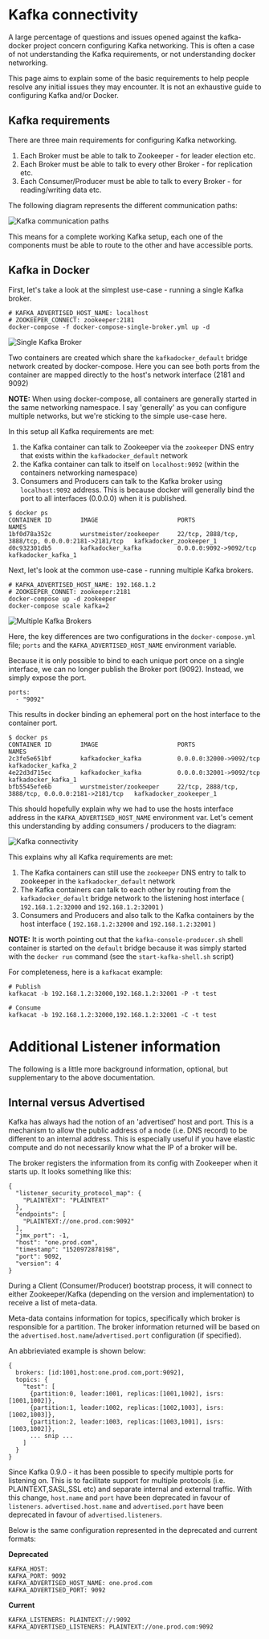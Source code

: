 Kafka connectivity
==================

A large percentage of questions and issues opened against the kafka-docker project concern configuring Kafka networking. This is often a case of not understanding the Kafka requirements, or not understanding docker networking.

This page aims to explain some of the basic requirements to help people resolve any initial issues they may encounter. It is not an exhaustive guide to configuring Kafka and/or Docker.

Kafka requirements
------------------

There are three main requirements for configuring Kafka networking.

1.	Each Broker must be able to talk to Zookeeper - for leader election etc.
2.	Each Broker must be able to talk to every other Broker - for replication etc.
3.	Each Consumer/Producer must be able to talk to every Broker - for reading/writing data etc.

The following diagram represents the different communication paths:

![Kafka communication paths](kafka-communication.png)

This means for a complete working Kafka setup, each one of the components must be able to route to the other and have accessible ports.

Kafka in Docker
---------------

First, let's take a look at the simplest use-case - running a single Kafka broker.

```
# KAFKA_ADVERTISED_HOST_NAME: localhost
# ZOOKEEPER_CONNECT: zookeeper:2181
docker-compose -f docker-compose-single-broker.yml up -d
```

![Single Kafka Broker](kafka-single-broker.png)

Two containers are created which share the `kafkadocker_default` bridge network created by docker-compose. Here you can see both ports from the container are mapped directly to the host's network interface (2181 and 9092)

**NOTE:** When using docker-compose, all containers are generally started in the same networking namespace. I say 'generally' as you can configure multiple networks, but we're sticking to the simple use-case here.

In this setup all Kafka requirements are met:

1.	the Kafka container can talk to Zookeeper via the `zookeeper` DNS entry that exists within the `kafkadocker_default` network
2.	the Kafka container can talk to itself on `localhost:9092` (within the containers networking namespace)
3.	Consumers and Producers can talk to the Kafka broker using `localhost:9092` address. This is because docker will generally bind the port to all interfaces (0.0.0.0) when it is published.

```
$ docker ps
CONTAINER ID        IMAGE                      PORTS                                                NAMES
1bf0d78a352c        wurstmeister/zookeeper     22/tcp, 2888/tcp, 3888/tcp, 0.0.0.0:2181->2181/tcp   kafkadocker_zookeeper_1
d0c932301db5        kafkadocker_kafka          0.0.0.0:9092->9092/tcp                               kafkadocker_kafka_1
```

Next, let's look at the common use-case - running multiple Kafka brokers.

```
# KAFKA_ADVERTISED_HOST_NAME: 192.168.1.2
# ZOOKEEPER_CONNET: zookeeper:2181
docker-compose up -d zookeeper
docker-compose scale kafka=2
```

![Multiple Kafka Brokers](kafka-multi-broker.png)

Here, the key differences are two configurations in the `docker-compose.yml` file; `ports` and the `KAFKA_ADVERTISED_HOST_NAME` environment variable.

Because it is only possible to bind to each unique port once on a single interface, we can no longer publish the Broker port (9092). Instead, we simply expose the port.

```
ports:
  - "9092"
```

This results in docker binding an ephemeral port on the host interface to the container port.

```
$ docker ps
CONTAINER ID        IMAGE                      PORTS                                                NAMES
2c3fe5e651bf        kafkadocker_kafka          0.0.0.0:32000->9092/tcp                              kafkadocker_kafka_2
4e22d3d715ec        kafkadocker_kafka          0.0.0.0:32001->9092/tcp                              kafkadocker_kafka_1
bfb5545efe6b        wurstmeister/zookeeper     22/tcp, 2888/tcp, 3888/tcp, 0.0.0.0:2181->2181/tcp   kafkadocker_zookeeper_1
```

This should hopefully explain why we had to use the hosts interface address in the `KAFKA_ADVERTISED_HOST_NAME` environment var. Let's cement this understanding by adding consumers / producers to the diagram:

![Kafka connectivity](kafka-connectivity.png)

This explains why all Kafka requirements are met:

1.	The Kafka containers can still use the `zookeeper` DNS entry to talk to zookeeper in the `kafkadocker_default` network
2.	The Kafka containers can talk to each other by routing from the `kafkadocker_default` bridge network to the listening host interface ( `192.168.1.2:32000` and `192.168.1.2:32001` )
3.	Consumers and Producers and also talk to the Kafka containers by the host interface ( `192.168.1.2:32000` and `192.168.1.2:32001` )

**NOTE:** It is worth pointing out that the `kafka-console-producer.sh` shell container is started on the `default` bridge because it was simply started with the `docker run` command (see the `start-kafka-shell.sh` script)

For completeness, here is a `kafkacat` example:

```
# Publish
kafkacat -b 192.168.1.2:32000,192.168.1.2:32001 -P -t test

# Consume
kafkacat -b 192.168.1.2:32000,192.168.1.2:32001 -C -t test
```

Additional Listener information
===============================

The following is a little more background information, optional, but supplementary to the above documentation.

Internal versus Advertised
--------------------------

Kafka has always had the notion of an 'advertised' host and port. This is a mechanism to allow the public address of a node (i.e. DNS record) to be different to an internal address. This is especially useful if you have elastic compute and do not necessarily know what the IP of a broker will be.

The broker registers the information from its config with Zookeeper when it starts up. It looks something like this:

```
{
  "listener_security_protocol_map": {
    "PLAINTEXT": "PLAINTEXT"
  },
  "endpoints": [
    "PLAINTEXT://one.prod.com:9092"
  ],
  "jmx_port": -1,
  "host": "one.prod.com",
  "timestamp": "1520972878198",
  "port": 9092,
  "version": 4
}
```

During a Client (Consumer/Producer) bootstrap process, it will connect to either Zookeeper/Kafka (depending on the version and implementation) to receive a list of meta-data.

Meta-data contains information for topics, specifically which broker is responsible for a partition. The broker information returned will be based on the `advertised.host.name`/`advertised.port` configuration (if specified).

An abbrieviated example is shown below:

```
{
  brokers: [id:1001,host:one.prod.com,port:9092],
  topics: {
    "test": [
      {partition:0, leader:1001, replicas:[1001,1002], isrs:[1001,1002]},
      {partition:1, leader:1002, replicas:[1002,1003], isrs:[1002,1003]},
      {partition:2, leader:1003, replicas:[1003,1001], isrs:[1003,1002]},
      ... snip ...
    ]
  }
}
```

Since Kafka 0.9.0 - it has been possible to specify multiple ports for listening on. This is to facilitate support for multiple protocols (i.e. PLAINTEXT,SASL,SSL etc) and separate internal and external traffic. With this change, `host.name` and `port` have been deprecated in favour of `listeners`. `advertised.host.name` and `advertised.port` have been deprecated in favour of `advertised.listeners`.

Below is the same configuration represented in the deprecated and current formats:

**Deprecated**

```
KAFKA_HOST:
KAFKA_PORT: 9092
KAFKA_ADVERTISED_HOST_NAME: one.prod.com
KAFKA_ADVERTISED_PORT: 9092
```

**Current**

```
KAFKA_LISTENERS: PLAINTEXT://:9092
KAFKA_ADVERTISED_LISTENERS: PLAINTEXT://one.prod.com:9092
```

